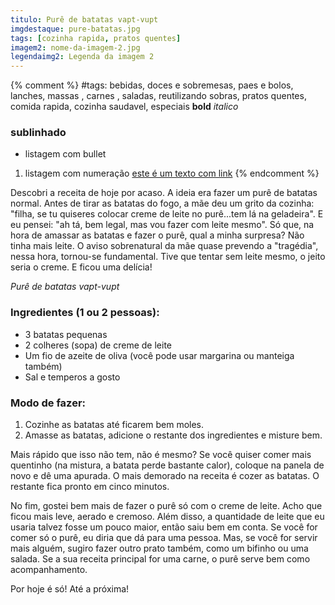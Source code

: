 ```yaml
---
titulo: Purê de batatas vapt-vupt
imgdestaque: pure-batatas.jpg
tags: [cozinha rapida, pratos quentes]
imagem2: nome-da-imagem-2.jpg
legendaimg2: Legenda da imagem 2
---
```

{% comment %}
#tags: bebidas, doces e sobremesas, paes e bolos, lanches, massas , carnes , saladas, reutilizando sobras, pratos quentes, comida rapida, cozinha saudavel, especiais
**bold**
*italico*
### sublinhado
* listagem com bullet
1. listagem com numeração
[este é um texto com link](https://www.enderecodolink.com)
{% endcomment %}

Descobri a receita de hoje por acaso. A ideia era fazer um purê de batatas normal. Antes de tirar as batatas do fogo, a mãe deu um grito da cozinha: "filha, se tu quiseres colocar creme de leite no purê...tem lá na geladeira". E eu pensei: "ah tá, bem legal, mas vou fazer com leite mesmo". Só que, na hora de amassar as batatas e fazer o purê, qual a minha surpresa? Não tinha mais leite. O aviso sobrenatural da mãe quase prevendo a "tragédia", nessa hora, tornou-se fundamental. Tive que tentar sem leite mesmo, o jeito seria o creme. E ficou uma delícia! 

*Purê de batatas vapt-vupt*

### Ingredientes (1 ou 2 pessoas):

* 3 batatas pequenas
* 2 colheres (sopa) de creme de leite
* Um fio de azeite de oliva (você pode usar margarina ou manteiga também)
* Sal e temperos a gosto

### Modo de fazer:

1. Cozinhe as batatas até ficarem bem moles.
2. Amasse as batatas, adicione o restante dos ingredientes e misture bem.

Mais rápido que isso não tem, não é mesmo? Se você quiser comer mais quentinho (na mistura, a batata perde bastante calor), coloque na panela de novo e dê uma apurada. O mais demorado na receita é cozer as batatas. O restante fica pronto em cinco minutos.

No fim, gostei bem mais de fazer o purê só com o creme de leite. Acho que ficou mais leve, aerado e cremoso. Além disso, a quantidade de leite que eu usaria talvez fosse um pouco maior, então saiu bem em conta. Se você for comer só o purê, eu diria que dá para uma pessoa. Mas, se você for servir mais alguém, sugiro fazer outro prato também, como um bifinho ou uma salada. Se a sua receita principal for uma carne, o purê serve bem como acompanhamento.

Por hoje é só!
Até a próxima!
